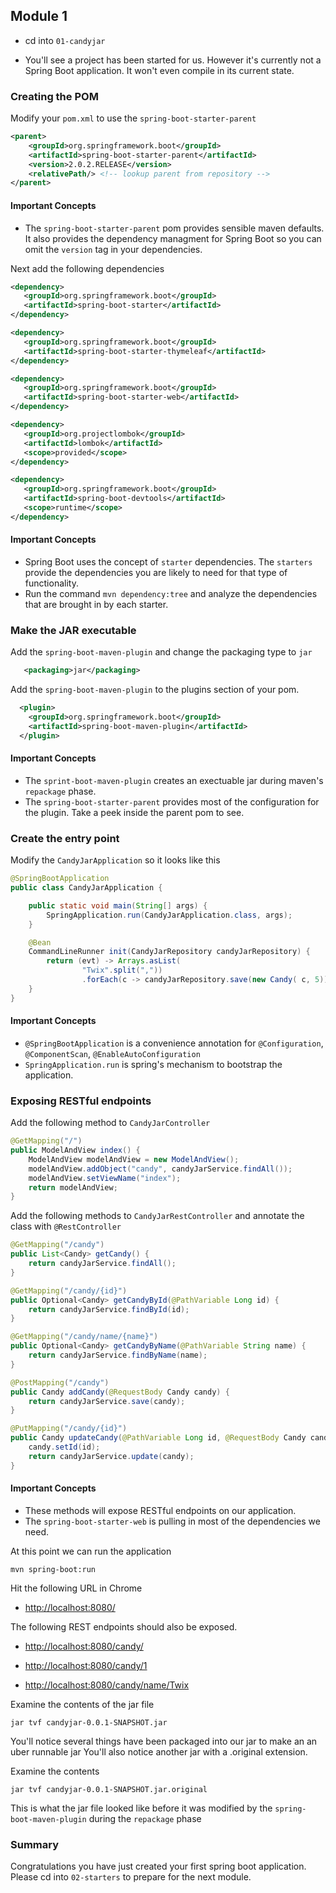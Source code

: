 ## Module 1

* cd into `01-candyjar`
 
* You'll see a project has been started for us. However it's currently not a Spring Boot application. It won't even compile in its current state. 

### Creating the POM

Modify your `pom.xml` to use the `spring-boot-starter-parent` 

```xml
<parent>
	<groupId>org.springframework.boot</groupId>
	<artifactId>spring-boot-starter-parent</artifactId>
	<version>2.0.2.RELEASE</version>
	<relativePath/> <!-- lookup parent from repository -->
</parent>
```
#### Important Concepts

* The `spring-boot-starter-parent` pom provides sensible maven defaults. It also provides the dependency managment for Spring Boot so you can omit the `version` tag in your dependencies.  

Next add the following dependencies

```xml
<dependency>
   <groupId>org.springframework.boot</groupId>
   <artifactId>spring-boot-starter</artifactId>
</dependency>

<dependency>
   <groupId>org.springframework.boot</groupId>
   <artifactId>spring-boot-starter-thymeleaf</artifactId>
</dependency>

<dependency>
   <groupId>org.springframework.boot</groupId>
   <artifactId>spring-boot-starter-web</artifactId>
</dependency>

<dependency>
   <groupId>org.projectlombok</groupId>
   <artifactId>lombok</artifactId>
   <scope>provided</scope>
</dependency>

<dependency>
   <groupId>org.springframework.boot</groupId>
   <artifactId>spring-boot-devtools</artifactId>
   <scope>runtime</scope>
</dependency>
```

#### Important Concepts

* Spring Boot uses the concept of `starter` dependencies. The `starters` provide the dependencies you are likely to need for that type of functionality. 
* Run the command `mvn dependency:tree` and analyze the dependencies that are brought in by each starter. 

### Make the JAR executable

Add the `spring-boot-maven-plugin` and change the packaging type to `jar`

```xml
   <packaging>jar</packaging>
```

Add the `spring-boot-maven-plugin` to the plugins section of your pom. 

```xml
  <plugin>
    <groupId>org.springframework.boot</groupId>
    <artifactId>spring-boot-maven-plugin</artifactId>
  </plugin>
```

#### Important Concepts

* The `sprint-boot-maven-plugin` creates an exectuable jar during maven's `repackage` phase. 
* The `spring-boot-starter-parent` provides most of the configuration for the plugin. Take a peek inside the parent pom to see.


### Create the entry point

Modify the `CandyJarApplication` so it looks like this

```java
@SpringBootApplication
public class CandyJarApplication {

	public static void main(String[] args) {
		SpringApplication.run(CandyJarApplication.class, args);
	}

	@Bean
	CommandLineRunner init(CandyJarRepository candyJarRepository) {
		return (evt) -> Arrays.asList(
				"Twix".split(","))
				.forEach(c -> candyJarRepository.save(new Candy( c, 5)));
	}
}
```

#### Important Concepts

* `@SpringBootApplication` is a convenience annotation for `@Configuration`, `@ComponentScan`, `@EnableAutoConfiguration`
* `SpringApplication.run` is spring's mechanism to bootstrap the application.

### Exposing RESTful endpoints
Add the following method to `CandyJarController`

```java
@GetMapping("/")
public ModelAndView index() {
	ModelAndView modelAndView = new ModelAndView();
	modelAndView.addObject("candy", candyJarService.findAll());
	modelAndView.setViewName("index");
	return modelAndView;
}
```

Add the following methods to `CandyJarRestController` and annotate the class with `@RestController`

```java
@GetMapping("/candy")
public List<Candy> getCandy() {
	return candyJarService.findAll();
}

@GetMapping("/candy/{id}")
public Optional<Candy> getCandyById(@PathVariable Long id) {
	return candyJarService.findById(id);
}

@GetMapping("/candy/name/{name}")
public Optional<Candy> getCandyByName(@PathVariable String name) {
	return candyJarService.findByName(name);
}

@PostMapping("/candy")
public Candy addCandy(@RequestBody Candy candy) {
	return candyJarService.save(candy);
}

@PutMapping("/candy/{id}")
public Candy updateCandy(@PathVariable Long id, @RequestBody Candy candy) {
	candy.setId(id);
	return candyJarService.update(candy);
}
```
#### Important Concepts

* These methods will expose RESTful endpoints on our application. 
* The `spring-boot-starter-web` is pulling in most of the dependencies we need. 

At this point we can run the application

`mvn spring-boot:run`

Hit the following URL in Chrome

* [http://localhost:8080/](http://localhost:8080/)

The following REST endpoints should also be exposed.

* [http://localhost:8080/candy/](http://localhost:8080/candy/)

* [http://localhost:8080/candy/1](http://localhost:8080/candy/1)

* [http://localhost:8080/candy/name/Twix](http://localhost:8080/candy/name/Twix)

Examine the contents of the jar file

`jar tvf candyjar-0.0.1-SNAPSHOT.jar`

You'll notice several things have been packaged into our jar to make an an uber runnable jar
You'll also notice another jar with a .original extension.

Examine the contents

`jar tvf candyjar-0.0.1-SNAPSHOT.jar.original`

This is what the jar file looked like before it was modified by the `spring-boot-maven-plugin` during the `repackage` phase


### Summary

Congratulations you have just created your first spring boot application. 
Please cd into `02-starters` to prepare for the next module. 
